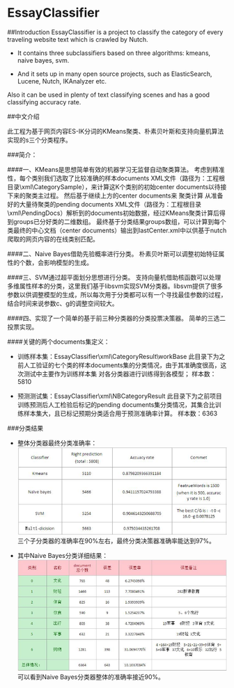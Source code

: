 # EssayClassifier

##Introduction
EssayClassifier is a project to classify the category of every traveling website text which is crawled by Nutch. 

* It contains three subclassifiers based on three algorithms: kmeans, naive bayes, svm. 

* And it sets up in many open source projects, such as ElasticSearch, Lucene, Nutch, IKAnalyzer etc. 

Also it can be used in plenty of text classifying scenes and has a good classifying accuracy rate. 

##中文介绍

此工程为基于网页内容ES-IK分词的KMeans聚类、朴素贝叶斯和支持向量机算法实现的s三个分类程序。

###简介：

####一、KMeans是思想简单有效的机器学习无监督自动聚类算法。
	考虑到精准性，每个类别我们选取了比较准确的样本documents XML文件（路径为：工程根目录\xml\CategorySample），来计算这K个类别的初始center documents以待接下来的聚类主过程。
	然后基于继续上方的center documents来 聚类计算 从准备好的大量待聚类的pending documents XML文件（路径为：工程根目录\xml\PendingDocs）解析到的documents初始数据，经过KMeans聚类计算后得到groups已分好类的二维数组。
	最终基于分类结果groups数组，可以计算到每个类最终的中心文档（center documents）输出到lastCenter.xml中以供基于nutch爬取的网页内容的在线类别匹配。

####二、Naive Bayes借助先验概率进行分类。
	朴素贝叶斯可以调整初始特征属性的个数，会影响模型的生成。

####三、SVM通过超平面划分思想进行分类。
	支持向量机借助核函数可以处理多维属性样本的分类，这里我们基于libsvm实现SVM分类器。libsvm提供了很多参数以供调整模型的生成，所以每次用于分类都可以有一个寻找最佳参数的过程，结合时间来说参数c、g的调整空间较大。

####四、实现了一个简单的基于前三种分类器的分类投票决策器。
	简单的三选二投票实现。


####关键的两个documents集定义：
 
  * 训练样本集：EssayClassifier\xml\CategoryResult\workBase
     此目录下为之前人工验证的七个类的样本documents集的分类情况，由于其准确度很高，这次测试中主要作为训练样本集 对各分类器进行训练得到各模型；
    样本数：5810
 
  * 预测测试集：EssayClassifier\xml\NBCategoryResult
   此目录下为之前项目训练预测后人工检验后标记的pending documents集分类情况，其集合比训练样本集大，且已标记预期分类适合用于预测准确率计算。
    样本数：6363

###分类结果

* 整体分类器最终分类准确率：
![](https://github.com/xiaoliable/EssayClassifier/blob/master/doc/readme/TotalClassifierAccuracyRate.jpg)
三个子分类器的准确率在90%左右，最终分类决策器准确率能达到97%。

* 其中Naive Bayes分类详细结果：
![](https://github.com/xiaoliable/EssayClassifier/blob/master/doc/readme/NaiveBayesClassifierResult.jpg)
可以看到Naive Bayes分类器整体的准确率接近90%。
